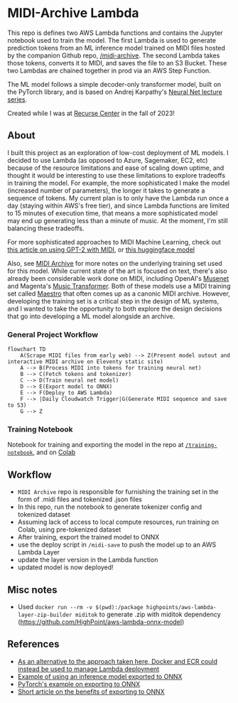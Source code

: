 # MIDI-Archive Lambda
This repo is defines two AWS Lambda functions and contains the Jupyter notebook used to train the model. The first Lambda is used to generate prediction tokens from an ML inference model trained on MIDI files hosted by the companion Github repo, [/midi-archive](https://github.com/reubenson/midi-archive). The second Lambda takes those tokens, converts it to MIDI, and saves the file to an S3 Bucket. These two Lambdas are chained together in prod via an AWS Step Function.

The ML model follows a simple decoder-only transformer model, built on the PyTorch library, and is based on Andrej Karpathy's [Neural Net lecture series](https://karpathy.ai/zero-to-hero.html).

Created while I was at [Recurse Center](https://recurse.com/) in the fall of 2023!

## About
I built this project as an exploration of low-cost deployment of ML models. I decided to use Lambda (as opposed to Azure, Sagemaker, EC2, etc) because of the resource limitations and ease of scaling down uptime, and thought it would be interesting to use these limitations to explore tradeoffs in training the model. For example, the more sophisticated I make the model (increased number of parameters), the longer it takes to generate a sequence of tokens. My current plan is to only have the Lambda run once a day (staying within AWS's free tier), and since Lambda functions are limited to 15 minutes of execution time, that means a more sophisticated model may end up generating less than a minute of music. At the moment, I'm still balancing these tradeoffs.

For more sophisticated approaches to MIDI Machine Learning, check out [this article on using GPT-2 with MIDI](https://huggingface.co/blog/juancopi81/using-hugging-face-to-train-a-gpt-2-model-for-musi), or [this huggingface model](https://huggingface.co/krasserm/perceiver-ar-sam-giant-midi)

Also, see [MIDI Archive](https://github.com/reubenson/midi-archive) for more notes on the underlying training set used for this model. While current state of the art is focused on text, there's also already been considerable work done on MIDI, including OpenAI's [Musenet](https://openai.com/research/musenet) and Magenta's [Music Transformer](https://magenta.tensorflow.org/music-transformer). Both of these models use a MIDI training set called [Maestro](https://magenta.tensorflow.org/datasets/maestro) that often comes up as a canonic MIDI archive. However, developing the training set is a critical step in the design of ML systems, and I wanted to take the opportunity to both explore the design decisions that go into developing a ML model alongside an archive.

### General Project Workflow
```mermaid
flowchart TD
    A(Scrape MIDI files from early web) --> Z(Present model outout and interactive MIDI archive on Eleventy static site)
    A --> B(Process MIDI into tokens for training neural net)
    B --> C(Fetch tokens and tokenizer)
    C --> D(Train neural net model)
    D --> E(Export model to ONNX)
    E --> F(Deploy to AWS Lambda)
    F --> |Daily Cloudwatch Trigger|G(Generate MIDI sequence and save to S3)
    G --> Z
```

### Training Notebook
Notebook for training and exporting the model in the repo  at [`/training-notebook`](https://github.com/reubenson/midi-archive-lambda/tree/main/training-notebook), and on [Colab](https://colab.research.google.com/drive/1hpzG6ygsn0Cv44ImhyOn13eHtSo_Lccg#scrollTo=2BEEaoBHBQ1K)


## Workflow
- `MIDI Archive` repo is responsible for furnishing the training set in the form of .midi files and tokenized .json files
- In this repo, run the notebook to generate tokenizer config and tokenized dataset
- Assuming lack of access to local compute resources, run training on Colab, using pre-tokenized dataset
- After training, export the trained model to ONNX
- use the deploy script in `/midi-save` to push the model up to an AWS Lambda Layer
- update the layer version in the Lambda function
- updated model is now deployed!

<!-- ## Installation -->
<!-- Follow instrictions at https://github.com/nficano/python-lambda, which is the repo this project follows. Unfortunately, its releases are lagging, and an [important update](https://github.com/nficano/python-lambda/pull/714) has not made its way into the official package distribution. Until then, I'm running a local version of the repo: `pip install -e ../python-lambda`, in order for `lambda deploy` to work as expected -->

<!-- ## Commands -->
<!-- Zip up and deploy lambda with `lambda deploy --requirements ./requirements.txt`. The requirements flag is useful because I've been having weird issues with the installer pulling in all kinds of things from venv -->

## Misc notes
- Used `docker run --rm -v $(pwd):/package highpoints/aws-lambda-layer-zip-builder miditok` to generate .zip with miditok dependency (https://github.com/HighPoint/aws-lambda-onnx-model)
<!-- - To get the Lambda working properly, I had to fuss with permissions a bunch [here](https://us-east-1.console.aws.amazon.com/iam/home?region=us-east-1#/roles/details/lambda_basic_execution?section=permissions) -->

## References
- [As an alternative to the approach taken here, Docker and ECR could instead be used to manage Lambda deployment](https://www.serverless.com/blog/deploying-pytorch-model-as-a-serverless-service)
- [Example of using an inference model exported to ONNX](https://github.com/onnx/onnx-docker/blob/master/onnx-ecosystem/inference_demos/resnet50_modelzoo_onnxruntime_inference.ipynb)
- [PyTorch's example on exporting to ONNX](https://pytorch.org/tutorials/advanced/super_resolution_with_onnxruntime.html)
- [Short article on the benefits of exporting to ONNX](https://medium.com/tr-labs-ml-engineering-blog/model-deployment-with-onnx-7b45b82da71c)